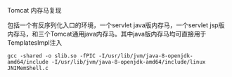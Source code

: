 Tomcat 内存马复现

包括一个有反序列化入口的环境，一个servlet java版内存马，一个servlet jsp版内存马，和三个Tomcat通用java内存马。其中java版内存马均可直接用于TemplatesImpl注入

```shell
gcc -shared -o slib.so -fPIC -I/usr/lib/jvm/java-8-openjdk-amd64/include -I/usr/lib/jvm/java-8-openjdk-amd64/include/linux JNIMemShell.c
```